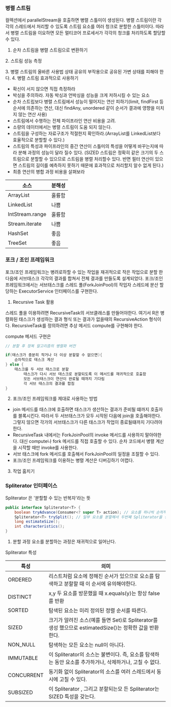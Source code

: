 ### 병렬 스트림
컬렉션에서 parallelStream을 호출하면 병렬 스틀미이 생성된다. 병렬 스트림이란 각각의 스레드에서 처리할 수 있도록 스트림 요소를 여러 청크로 분할한 스틀미이다.
따라서 병렬 스트림을 이요하면 모든 멀티코어 프로세서가 각각의 청크를 처리하도록 할당할 수 있다.

1. 순차 스트림을 병렬 스트림으로 변환하기

[//]: # (TODO: 성능 측정 안되서 따로 공부)
2. 스트림 성능 측정 

[//]: # (TODO : 아토믹 연산)
3. 병렬 스트림의 올바른 사용법
상태 공유의 부작용으로 공유된 가변 상태를 피해야 한다.
4. 병렬 스트림 효과적으로 사용하기
- 확신이 서지 않으면 직접 측정하라
- 박싱을 주의하라. 자동 박싱과 언박싱을 성능을 크게 저하시킬 수 있는 요소
- 순차 스트립보다 병렬 스트림에서 성능이 떨어지는 연산 피하기(limit, findFirst 등 순서에 의존하는 연산, 대신 findAny, unordered 같이 순서가 결과에 영향을 미치지 않는 연산 사용)
- 스트림에서 수행하는 전체 파이프라인 연산 비용을 고려.
- 소량의 데이터에서는 병렬 스트림이 도움 되지 않는다.
- 스트림을 구성하는 자료구조가 적절한지 확인하라.(ArrayList를 LinkedList보다 효율적으로 분할할 수 있다.)
- 스트림의 특성과 파이프라인의 중간 연산이 스틀미의 특성을 어떻게 바꾸는지에 따라 분해 과정의 성능이 달라 질수 있다.
  (SIZED 스트림은 정확히 같은 크기의 두 스트림으로 분할할 수 있으므로 스트림을 병렬 처리할수 있다. 반면 필터 연산이 있으면 스트림의 길이를 예측하지 못하기 때문에 효과적으로 처리할지 알수 없게 된다.)
- 최종 연산의 병합 과정 비용을 살펴보라

| 소스              | 분해성 |
|-----------------|-----|
| ArrayList       | 훌륭함 |
| LinkedList      | 나쁨  |
| IntStream.range | 훌륭함 |
| Stream.iterate  | 나쁨  |
| HashSet         | 좋음  |
| TreeSet         | 좋음  |


### 포크 / 조인 프레임워크
포크/조인 프레임워크는 병려로하할 수 있는 작업을 재귀적으로 작은 작업으로 분할 한다음에 서브태스크 각각의 결과를 합쳐서 전체 결과를 만들도록 설계되었다.
포크/조인 프레임워크에서는 서브태스크를 스레드 풀(ForkJoinPool)의 작업자 스레드에 분산 할당하는 ExecutorService 인터페이스를 구현한다.

1. Recursive Task 활용

스레드 풀을 이용하려면 RecursiveTask<R>의 서브클래스를 만들어야한다. 여기서 R은 병렬화된 태스크가 생성하는 결과 형식 또는 결과가 없을때의 RecursiveAction 형식이다.
RecursiveTask를 정의하려면 추상 메서드 compute를 구현해야 한다.

compute 메서드 구현은
```java
// 분할 후 정복 알고리즘의 병렬화 버전

if(태스크가 충분히 작거나 더 이상 분할할 수 없으면){
    순차적으로 태스크 계산
} else {
    태스크를 두 서브 태스크로 분할
        태스크가 다시 서브 태스크로 분할되도록 이 메서드를 재귀적으로 호출함
        모든 서브태스크이 연산이 완료될 때까지 기다림
        각 서브 태스크의 결과를 합침
}
```

2. 포크/조인 프레임워크를 제대로 사용하는 방법
- join 메서드를 태스크에 호출하면 태스크가 생산하는 결과가 준비될 떄까지 호출자를 블록시킨다. 따라서 두 서브태스크가 모두 시작된 다음에 join을 호출해야한다. 그렇지 않으면 각가의 서브태스크가 다른 태스크가 작업이 종료될떄까지 기다려야한다.
- RecursiveTask 내에서는 ForkJoinPool의 invoke 메서드를 사용하지 말아야한다. 대신 compute나 fork 메서드를 직접 호출할 수 있다. 순차 코드에서 병렬 계산을 시작할 때만 invoke를 사용한다.
- 서브 태스크에 fork 메서드를 호출해서 ForkJoinPool의 일정을 조절할 수 있다. 
- 포크/조인 프레임워크를 이용하는 병렬 계산은 디버깅하기 어렵다.

3. 작업 훔치기


### Spliterator 인터페이스
Spliterator 은 '분할할 수 있는 반복자'라는 뜻

```java
public interface Spliterator<T> {
    boolean tryAdvance(Consumer<? super T> action); // 요소를 하나씩 순차적으로 소비하면서 탐색해야 할 요소가 남아있으면 참을 반환한다.
    Spliterator<T> trySplit(); // 일부 요소를 분할해서 두번째 Spliterator을 생성하는 메서드다S
    long estimateSize();
    int characteristics();
}
```

1. 분할 과정
요소를 분할하는 과정은 재귀적으로 일어난다.

Spliterator 특성

| 특성         | 의미                                                                        |
|------------|---------------------------------------------------------------------------|
| ORDERED    | 리스트처럼 요소에 정해진 순서가 있으므로 요소를 탐색하고 분할할 때 이 순서에 유의해야한다.                       |
| DISTINCT   | x,y 두 요소를 방문했을 때 x.equals(y)는 항상 false를 반환                                |
| SORTED     | 탐색된 요소는 미리 정의된 정렬 순서를 따른다.                                                |
| SIZED      | 크기가 알려진 소스(예를 들면 Set)로 Spliterator를 생성 했으므로 estimatedSize()는 정확한 값을 반환한다. |
| NON_NULL   | 탐색하는 모든 요소는 null이 아니다.                                                    |
| IMMUTABLE  | 이 Spliterator의 소스는 불변이다. 즉, 요소를 탐색하는 동안 요소를 추가하거나, 삭제하거나, 고칠 수 없다.        |
| CONCURRENT | 동기화 없이 Spliterator의 소스를 여러 스레드에서 동시에 고칠 수 있다.                             |
| SUBSIZED   | 이 Spliterator , 그리고 분할되는모 든 Spliterator는 SIZED 특성을 갖는다.                   |


